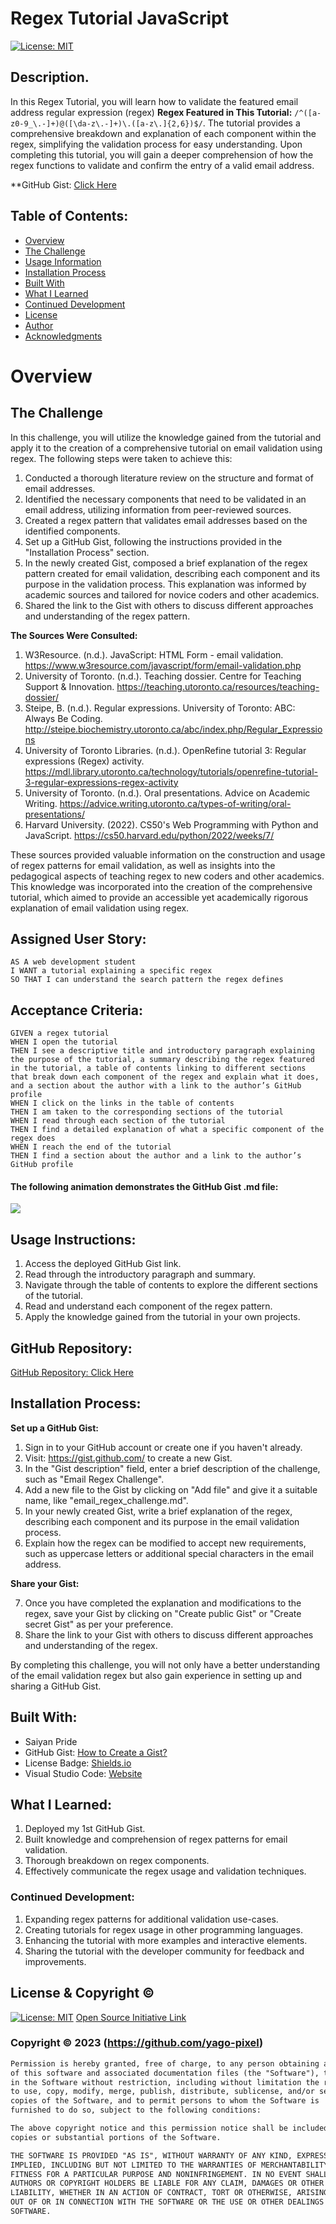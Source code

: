 # Regex Tutorial JavaScript

[![License: MIT](https://img.shields.io/badge/License-MIT-yellow.svg)](https://opensource.org/licenses/MIT)

## Description.
In this Regex Tutorial, you will learn how to validate the featured email address regular expression (regex) **Regex Featured in This Tutorial:** `/^([a-z0-9_\.-]+)@([\da-z\.-]+)\.([a-z\.]{2,6})$/`. The tutorial provides a comprehensive breakdown and explanation of each component within the regex, simplifying the validation process for easy understanding. Upon completing this tutorial, you will gain a deeper comprehension of how the regex functions to validate and confirm the entry of a valid email address.

**GitHub Gist: [Click Here](https://github.com/yago-pixel)

## Table of Contents:
- [Overview](#Overview)
- [The Challenge](#The-Challenge)
- [Usage Information](#Usage-Information)
- [Installation Process](#Installation-Process)
- [Built With](#Built-With)
- [What I Learned](#What-I-Learned)
- [Continued Development](#Continued-Development)
- [License](#License)
- [Author](#Author)
- [Acknowledgments](#Acknowledgments)

# Overview

## The Challenge
In this challenge, you will utilize the knowledge gained from the tutorial and apply it to the creation of a comprehensive tutorial on email validation using regex. The following steps were taken to achieve this:

1. Conducted a thorough literature review on the structure and format of email addresses.
2. Identified the necessary components that need to be validated in an email address, utilizing information from peer-reviewed sources.
3. Created a regex pattern that validates email addresses based on the identified components.
4. Set up a GitHub Gist, following the instructions provided in the "Installation Process" section.
5. In the newly created Gist, composed a brief explanation of the regex pattern created for email validation, describing each component and its purpose in the validation process. This explanation was informed by academic sources and tailored for novice coders and other academics.
6. Shared the link to the Gist with others to discuss different approaches and understanding of the regex pattern.

**The Sources Were Consulted:**
1. W3Resource. (n.d.). JavaScript: HTML Form - email validation. https://www.w3resource.com/javascript/form/email-validation.php
2. University of Toronto. (n.d.). Teaching dossier. Centre for Teaching Support & Innovation. https://teaching.utoronto.ca/resources/teaching-dossier/
3. Steipe, B. (n.d.). Regular expressions. University of Toronto: ABC: Always Be Coding. http://steipe.biochemistry.utoronto.ca/abc/index.php/Regular_Expressions
4. University of Toronto Libraries. (n.d.). OpenRefine tutorial 3: Regular expressions (Regex) activity. https://mdl.library.utoronto.ca/technology/tutorials/openrefine-tutorial-3-regular-expressions-regex-activity
5. University of Toronto. (n.d.). Oral presentations. Advice on Academic Writing. https://advice.writing.utoronto.ca/types-of-writing/oral-presentations/
6. Harvard University. (2022). CS50's Web Programming with Python and JavaScript. https://cs50.harvard.edu/python/2022/weeks/7/

These sources provided valuable information on the construction and usage of regex patterns for email validation, as well as insights into the pedagogical aspects of teaching regex to new coders and other academics. This knowledge was incorporated into the creation of the comprehensive tutorial, which aimed to provide an accessible yet academically rigorous explanation of email validation using regex.



## Assigned User Story:
```
AS A web development student
I WANT a tutorial explaining a specific regex
SO THAT I can understand the search pattern the regex defines
```

## Acceptance Criteria:
```
GIVEN a regex tutorial
WHEN I open the tutorial
THEN I see a descriptive title and introductory paragraph explaining the purpose of the tutorial, a summary describing the regex featured in the tutorial, a table of contents linking to different sections that break down each component of the regex and explain what it does, and a section about the author with a link to the author’s GitHub profile
WHEN I click on the links in the table of contents
THEN I am taken to the corresponding sections of the tutorial
WHEN I read through each section of the tutorial
THEN I find a detailed explanation of what a specific component of the regex does
WHEN I reach the end of the tutorial
THEN I find a section about the author and a link to the author’s GitHub profile
```

#### The following animation demonstrates the GitHub Gist .md file:
![](./Images/GitHub-Gist.GIF)

## Usage Instructions:
1. Access the deployed GitHub Gist link.
2. Read through the introductory paragraph and summary.
3. Navigate through the table of contents to explore the different sections of the tutorial.
4. Read and understand each component of the regex pattern.
5. Apply the knowledge gained from the tutorial in your own projects.



## GitHub Repository:
[GitHub Repository: Click Here](https://github.com/yago-pixel)

## Installation Process:
**Set up a GitHub Gist:**

1. Sign in to your GitHub account or create one if you haven't already.
2. Visit: https://gist.github.com/ to create a new Gist.
3. In the "Gist description" field, enter a brief description of the challenge, such as "Email Regex Challenge".
4. Add a new file to the Gist by clicking on "Add file" and give it a suitable name, like "email_regex_challenge.md".
5. In your newly created Gist, write a brief explanation of the regex, describing each component and its purpose in the email validation process.
6. Explain how the regex can be modified to accept new requirements, such as uppercase letters or additional special characters in the email address.

**Share your Gist:**

7. Once you have completed the explanation and modifications to the regex, save your Gist by clicking on "Create public Gist" or "Create secret Gist" as per your preference.
8. Share the link to your Gist with others to discuss different approaches and understanding of the regex.

By completing this challenge, you will not only have a better understanding of the email validation regex but also gain experience in setting up and sharing a GitHub Gist.

## Built With:
- Saiyan Pride
- GitHub Gist: [How to Create a Gist?](https://docs.github.com/en/get-started/writing-on-github/editing-and-sharing-content-with-gists/creating-gists)
- License Badge: [Shields.io](https://shields.io/)
- Visual Studio Code: [Website](https://code.visualstudio.com/)

## What I Learned:
1. Deployed my 1st GitHub Gist.
2. Built knowledge and comprehension of regex patterns for email validation.
3. Thorough breakdown on regex components.
4. Effectively communicate the regex usage and validation techniques.

### Continued Development:
1. Expanding regex patterns for additional validation use-cases.
2. Creating tutorials for regex usage in other programming languages.
3. Enhancing the tutorial with more examples and interactive elements.
4. Sharing the tutorial with the developer community for feedback and improvements.

## License & Copyright ©
  
[![License: MIT](https://img.shields.io/badge/License-MIT-yellow.svg)](https://opensource.org/licenses/MIT) [Open Source Initiative Link](https://opensource.org/licenses/MIT)

### Copyright © 2023 (https://github.com/yago-pixel)
```md
Permission is hereby granted, free of charge, to any person obtaining a copy
of this software and associated documentation files (the "Software"), to deal
in the Software without restriction, including without limitation the rights
to use, copy, modify, merge, publish, distribute, sublicense, and/or sell
copies of the Software, and to permit persons to whom the Software is
furnished to do so, subject to the following conditions:

The above copyright notice and this permission notice shall be included in all
copies or substantial portions of the Software.

THE SOFTWARE IS PROVIDED "AS IS", WITHOUT WARRANTY OF ANY KIND, EXPRESS OR
IMPLIED, INCLUDING BUT NOT LIMITED TO THE WARRANTIES OF MERCHANTABILITY,
FITNESS FOR A PARTICULAR PURPOSE AND NONINFRINGEMENT. IN NO EVENT SHALL THE
AUTHORS OR COPYRIGHT HOLDERS BE LIABLE FOR ANY CLAIM, DAMAGES OR OTHER
LIABILITY, WHETHER IN AN ACTION OF CONTRACT, TORT OR OTHERWISE, ARISING FROM,
OUT OF OR IN CONNECTION WITH THE SOFTWARE OR THE USE OR OTHER DEALINGS IN THE
SOFTWARE.
```
